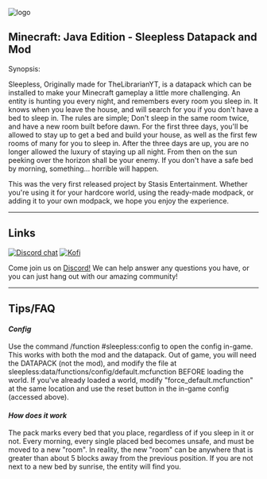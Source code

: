 ![logo](https://cdn.discordapp.com/attachments/1269785743308488747/1320210481662918656/banner.png?ex=6768c553&is=676773d3&hm=7618a064e9afcafbb49e2a3b82d8d615ad06720ef7b458e23230a927c055808d&)

## **Minecraft: Java Edition - Sleepless Datapack and Mod**

Synopsis:

Sleepless, Originally made for TheLibrarianYT, is a datapack which can be installed to make your Minecraft gameplay a little more challenging. An entity is hunting you every night, and remembers every room you sleep in. It knows when you leave the house, and will search for you if you don't have a bed to sleep in.
The rules are simple; Don't sleep in the same room twice, and have a new room built before dawn. For the first three days, you'll be allowed to stay up to get a bed and build your house, as well as the first few rooms of many for you to sleep in. After the three days are up, you are no longer allowed the luxury of staying up all night. From then on the sun peeking over the horizon shall be your enemy. If you don't have a safe bed by morning, something... horrible will happen. 

This was the very first released project by Stasis Entertainment. Whether you're using it for your hardcore world, using the ready-made modpack, or adding it to your own modpack, we hope you enjoy the experience. 

---

## **Links**
[![Discord chat](https://img.shields.io/badge/chat%20on-discord-7289DA?logo=discord&logoColor=white)](https://discord.gg/fjbaCM4BZY)
[![Kofi](https://img.shields.io/badge/donate%20to-kofi-ee8877?logo=kofi&logoColor=white)](https://ko-fi.com/stasis_entertainment)

Come join us on [Discord!](https://discord.gg/fjbaCM4BZY)
We can help answer any questions you have, or you can just hang out with our amazing community!

---

## **Tips/FAQ**

#### *Config*
Use the command /function #sleepless:config to open the config in-game. This works with both the mod and the datapack.
Out of game, you will need the DATAPACK (not the mod), and modify the file at sleepless:data/functions/config/default.mcfunction BEFORE loading the world. If you've already loaded a world, modify "force_default.mcfunction" at the same location and use the reset button in the in-game config (accessed above).

#### *How does it work*
The pack marks every bed that you place, regardless of if you sleep in it or not. Every morning, every single placed bed becomes unsafe, and must be moved to a new "room".
In reality, the new "room" can be anywhere that is greater than about 5 blocks away from the previous position.
If you are not next to a new bed by sunrise, the entity will find you.